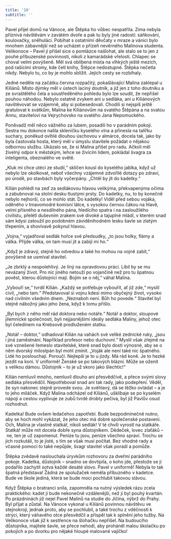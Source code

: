```yaml
---
title: '10'
subtitle: ''
---
```


Pavel přijel domů na Vánoce, ale Štěpka ho vůbec nespatřila. Zima nebyla příznivá návštěvám v zavátém dvoře a pak tu byly jiné radosti: sáňkování, koulovačky, sněhuláci. Pobíhat s ostatními děvčaty v mraze a vánici bylo mnohem zábavnější než se ucházet o přízeň nevěrného Malinova studenta. Velikonoce – Pavel jí přišel sice o pomlázce našlohat, ale stalo se to jen z pouhé příbuzenské povinnosti, nikoli z kamarádské vřelosti. Chlapec se choval velmi povýšeně. Měl svá oblíbená místa na vlhkých ještě mezích, pod rašícími stromy, kde četl knihy, Štěpce nedostupné. Štěpka nečetla nikdy. Nebylo tu, co by je mohlo sblížit. Jejich cesty se rozbíhaly.

Jedné neděle na začátku června rozpačitý, pokašlávající Malina zaklepal u Kiliánů. Místo dýmky měl v ústech laciný doutník, a již jen z toho doutníku a ze svraštělého čela a soustředěného pohledu bylo lze soudit, že nepřišel pouhou náhodou. Nebylo ostatně zvykem ani u sedláka, ani u Kiliánových navštěvovat se vzájemně, aby si pobesedovali. Chodili si nejspíš ještě gratulovat k svátkům, Malina ke Kiliánovům na svatého Štěpána a na svatou Annu, stavitelovi na Vejrychovsko na svatého Jana Nepomuckého.

Poněvadž měl něco vážného za lubem, posadili ho v parádním pokoji. Sestra mu dokonce nalila skleničku kyselého vína a přinesla na talířku suchary, poněkud ovlhlé dlouhou úschovou v almárce, docela tak, jako by byla častovala hosta, který měl v úmyslu stavitele požádat o nějakou odbornou službu. Ukázalo se, že si Malina přišel pro radu. Ačkoli měl živelný odpor k městským, lehce se živícím lidem, pokládal švagra za inteligenta, obeznalého ve světě.

„Kluk mi chce utéci ze studií,“ sklíčen kousl do kyselého jablka, když už nebylo lze okolkovat, neboť všechny vzájemné zdvořilé dotazy po zdraví, po úrodě, po stavbách byly vyčerpány. „Chtěl by jít do kadetky.“

Kilián pohlédl na zeď za sedlákovou hlavou velikýma, překvapenýma očima a zabubnoval na stolní desku tlustými prsty. Do kadetky, nu, to by konečně nebylo nejhorší, co se mohlo stát. Do kadetky! Viděl před sebou vojáka, oděného v tmavomodré komisní látce, s vysokou černou čákou na hlavě, velmi přísného a nesdílného pána, hledícího spatra i na zasloužilého civilistu, přelétl duševním zrakem své divoké a tajuplné mládí, v kterém snad sám kdysi zatoužil po podobném záviděníhodném lesku šavle se zlatým třepením, a shovívavě pokynul hlavou.

„Vojna,“ vyjadřoval sedlák hořce své předsudky, „to jsou holky, flámy a válka. Přijde válka, on tam musí jít a zabijí mi ho.“

„Když je zdravý, stejně ho odvedou a také ho mohou na vojně zabít,“ povýšeně se usmíval stavitel.

„Je zbrklý a nespolehlivý. Je líný na opravdovou práci. Líbil by se mu nevázaný život. Pro nic jiného netouží po vojančině než pro tu špatnou pověst, kterou důstojníci mají. Bojím se o něj,“ váhal Malina.

„Vybouří se,“ tvrdil Kilián. „Každý se potřebuje vybouřit, ať již zde,“ myslil civil, „nebo tam.“ Představoval si vojnu kdesi mimo obyčejný život, vysoko nad civilním všedním dnem. „Neznaboh není. Bůh ho povede.“ Stavitel byl stejně nábožný jako jeho žena, když k tomu přišlo.

„Byl bych z něho měl rád doktora nebo notáře.“ Notář a doktor, sloupové jilemnické společnosti, byli nejjasnějšími ideály sedláka Maliny, jehož otec byl čeledínem na Krebsově prodluženém statku.

„Notář – doktor,“ odhadoval Kilián na vahách své veliké zednické ruky, „jsou i jiná zaměstnání. Například profesor nebo duchovní.“ Myslil však zřejmě na své vznešené řemeslo stavitelské, které snad bylo dosti výnosné, aby se o něm dvorský milostpán byl mohl zmínit. „Voják ale není také nic špatného. Lidé ho poslouchají. Poroučí. Nejlepší je to u jízdy. Má rád koně. Je to hezké jezdit na koni. V uniformě! Ženské se po takových blázní. Může se oženit s velikou dámou. Důstojník – to je už skoro jako šlechtic!“

Kilián nemluvil mnoho, nemluvil dlouho ani přesvědčivě, a přece svými slovy sedláka přesvědčil. Nepotřeboval snad ani tak rady, jako podepření. Věděl, že syn nakonec stejně provede svou. Je svéhlavý, dá se těžko ovládat – a je to jeho miláček. Když Malina odcházel od Kiliánů, ušklíbaje se po kyselém nápoji a cestou vyplivuje ze zubů tvrdé drobty pečiva, byl již Pavlův osud rozhodnut.

Kadetka! Bude ovšem ledačehos zapotřebí. Bude bezpodmínečně nutno, aby se hoch mohl vykázat, že jeho otec má dobré společenské postavení. Och, Malina je vlastně statkář, nikoli sedlák! V té chvíli vyrostl na statkáře. Statkář může mít docela dobře syna důstojníkem. Dědeček, lovec zlaťáků – ne, ten je už zapomenut. Peníze tu jsou, peníze všechno spraví. Trochu se jich rozkutálí, to je jisté, s tím se však musí počítat. Bez vhodné rady a včasné pomoci to také nepůjde, švagr stavitel však poradí a pomůže.

Štěpka zvědavě naslouchala úryvkům rozhovoru za dveřmi parádního pokoje. Kadetka, důstojník – snadno se dovtípila, o koho jde, přestože se jí podařilo zachytit sotva každé desáté slovo. Pavel v uniformě! Nebyla to tak špatná představa! Žádná ze spolužaček neměla příbuzného v kadetce. Bude ve škole jediná, která se bude moci pochlubit takovou slávou.

Když Štěpka o bratranci snila, zapomněla na nutný výsledek rázu zcela praktického: kadet jí bude nekonečně vzdálenější, než jí byl pouhý kvartán. Po prázdninách již nejel Pavel Malinů na studie do Jičína, nýbrž do Prahy. Byl přijat a zůstal. Na Vánoce vykonal u Kiliánů povinnou návštěvu ve stejnokroji, jednak proto, aby se pochlubil, a také trochu z vděčnosti k strýci, který váhavého otce přesvědčil a přispěl tak k splnění jeho tužby. Na Velikonoce však již k sestřence na šlohačku nepřišel. Na budoucího důstojníka, majitele šavle, se přece nehodí, aby proháněl malou školačku po pokojích a po dvorku pro nějaké hloupé malované vajíčko!
